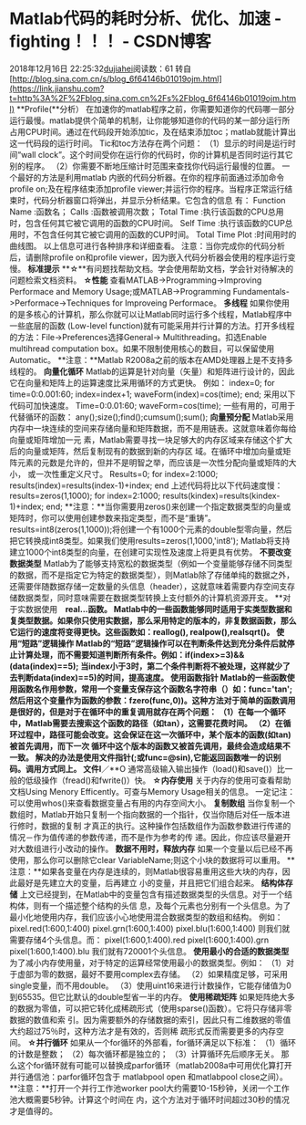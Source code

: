 # Matlab代码的耗时分析、优化、加速 - fighting！！！ - CSDN博客
2018年12月16日 22:25:32[dujiahei](https://me.csdn.net/dujiahei)阅读数：61
转自 [http://blog.sina.com.cn/s/blog_6f64146b01019ojm.html](https://link.jianshu.com?t=http%3A%2F%2Fblog.sina.com.cn%2Fs%2Fblog_6f64146b01019ojm.html)
**Profile(**分析）
在加速你的matlab程序之前，你需要知道你的代码哪一部分运行最慢。matlab提供个简单的机制，让你能够知道你的代码的某一部分运行所占用CPU时间。通过在代码段开始添加tic，及在结束添加toc；matlab就能计算出这一代码段的运行时间。
Tic和toc方法存在两个问题：
（1）显示的时间是运行时间“wall clock”。这个时间受你在运行你的代码时，你的计算机是否同时运行其它别的程序。
（2）你需要不断地压缩计时范围来查找你代码运行最慢的位置。
一个最好的方法是利用matlab 内嵌的代码分析器。在你的程序前面通过添加命令profile on;及在程序结束添加profile viewer;并运行你的程序。当程序正常运行结束时，代码分析器窗口将弹出，并显示分析结果。它包含的信息
有：
Function Name :函数名；
Calls :函数被调用次数；
Total Time :执行该函数的CPU总用时，包含任何其它被它调用的函数的CPU时间。
Self Time :执行该函数的CUP总用时，不包含任何其它被它调用的函数的CUP时间。
Total Time Plot :时间用时的曲线图。
以上信息可进行各种排序和详细查看。
注意：当你完成你的代码分析后，请删除profile on和profile viewer，因为嵌入代码分析器会使用的程序运行变慢。
**标准提示**
**☆**有问题找帮助文档。学会使用帮助文档，学会针对待解决的问题检索文档资料。
**☆性能**
查看MATLAB->Programming->Improving Performace and Memory Usage;或MATLAB->Programming
Fundamentals->Performace->Techniques for Improveing Performace。
**多线程**
如果你使用的是多核心的计算机，那么你就可以让Matlab同时运行多个线程，Matlab程序中一些底层的函数
(Low-level function)就有可能采用并行计算的方法。打开多线程的方法：File->Preferences选择General->
Multithreading。扣选Enable multihread computation box。如果不限制使用核心的数目，可以保留使用Automatic。
**注意：**Matlab R2008a之前的版本在AMD处理器上是不支持多线程的。
**向量化循环**
Matlab的运算是针对向量（矢量）和矩阵进行设计的，因此它在向量和矩阵上的运算速度比采用循环的方式更快。
例如：
index=0;
for time=0:0.001:60;
index=index+1;
waveForm(index)=cos(time);
end;
采用以下代码可加快速度。
Time=0:0.01:60;
waveForm=cos(time);
一些有用的，可用于代替循环的函数：
any();size();find();cumsum();sum();
**向量预分配**
Matlab采用内存中一块连续的空间来存储向量和矩阵数据，而不是用链表。这就意味着你每给向量或矩阵增加一元
素，Matlab需要寻找一块足够大的内存区域来存储这个扩大后的向量或矩阵，然后复制现有的数据到新的内存区
域。在循环中增加向量或矩阵元素的元数是允许的，但并不是明智之举，而应该是一次性分配向量或矩阵的大小，
或一次性重定义尺寸。
Results=0;
for index=2:1000;
results(index)=results(index-1)+index;
end
上述代码将比以下代码速度慢：
results=zeros(1,1000);
for index=2:1000;
results(kindex)=results(kindex-1)+index;
end;
**注意：**当你需要用zeros()来创建一个指定数据类型的向量或矩阵时，你可以使用创建参数来指定类型，而不是“重铸”。results=int8(zeros(1,1000));将创建一个有1000个元素的double型零向量，然后把它转换成int8类型。如果我们使用results=zeros(1,1000,'int8'); Matlab将支持建立1000个int8类型的向量，在创建可实现性及速度上将更具有优势。
**不要改变数据类型**
Matlab为了能够支持宽松的数据类型（例如一个变量能够存储不同类型的数据，而不是指定它为特定的数据类型），则Matlab除了存储单纯的数据之外，还需要伴随数据存储一定数量的头信息（header），这就意味着需要内存空间支存储数据类型，同时意味需要在数据类型转换上支付额外的计算机资源开支。
**对于实数据使用　**real...函数。
Matlab中的一些函数能够同时适用于实类型数据和复类型数据。如果你只使用实数据，那么采用特定的版本的，非复数据函数，那么它运行的速度将变得更快。这些函数如：reallog(), realpow(),realsqrt()。
**使用“短路”逻辑操作**
Matlab的“短路”逻辑操作可以在判断条件达到充分条件后就停止计算处理，而不需要知道判断所有条件。例如：if(index>=3)&&(data(index)==5); 当index小于3时，第二个条件判断将不被处理，这样就少了去判断data(index)==5)的时间，提高速度。
**使用函数指针**
Matlab的一些函数使用函数名作用参数，常用一个变量支保存这个函数名字符串（）如：func='tan';然后用这个变量作为函数的参数：fzero(func,0))。这种方法对于简单的函数调用是很好的，但是对于在循环中的重复调用就存在两个问题：
（1）在每一个循环中，Matlab需要去搜索这个函数的路径（如tan），这需要花费时间。
（2）在循环过程中，路径可能会改变。这会保证在这一次循环中，某个版本的函数(如tan)被首先调用，而下一次
循环中这个版本的函数又被首先调用，最终会造成结果不一致。
解决的办法是使用文件指针(;或func=@sin),它能返回函数唯一的识别码。调用方式同上。
**文件**I**／**O
通常高级输入输出操作（load()和save()）比一般的低级操作（fread()和fwrite()）快。
**☆内存使用**
关于内存的使用可查看帮助文档Using Menory Efficently。可查与Memory Usage相关的信息。
一定记注：可以使用whos()来查看数据变量占有用的内存空间大小。
**复制数组**
当你复制一个数组时，Matlab开始只复制一个指向数据的一个指针，仅当你随后对任一版本进行修时，数据的复制
才真正的执行。这种操作包括数组作为函数参数进行传递的情况－作为值传递的参数传递，而不是作为参考的传
递。因此，你应该尽量避开对大数组进行小改动的操作。
**数据不用时，释放内存**
如果一个变量以后已经不再使用，那么你可以删除它clear VariableName;则这个小块的数据将可以重用。
**注意：**如果各变量在内存是连续的，则Matlab很容易重用这些大块的内存，因此最好是先建立大的变量，后再建立
小的变量，并且把它们组合起来。
**结构体存储**
上文已经提到，在Matlab中的变量包含有描述数据类型的头信息。对于一个结构体，则有一个描述整个结构的头信
息，及每个元素也分别有一个头信息。为了最小化地使用内存，我们应该小心地使用混合数据类型的数组和结构。
例如：
pixel.red(1:600,1:400)
pixel.grn(1:600,1:400)
pixel.blu(1:600,1:400)
则我们就需要存储4个头信息。而：
pixel(1:600,1:400).red
pixel(1:600,1:400).grn
pixel(1:600,1:400).blu
我们就有720001个头信息。
**使用最小的合适的数据类型**
为了减小内存使用量，对于特定的运算经常使用最小的数据类型。例如：
（1）对于虚部为零的数据，最好不要用complex去存储。
（2）如果精度足够，可采用single变量，而不用double。
（3）使用uint16来进行计数操作，它能存储值为0到65535。但它比默认的double型省一半的内存。
**使用稀疏矩阵**
如果矩阵绝大多的数据为零值，可以把它转化成稀疏形式（使用sparse()函数）。它将只存储非零数据的数值和索
引。因为需要额外的存储数据的索引，因此只有二维数据的零值大约超过75％时，这种方法才是有效的，否则稀
疏形式反而需要更多的内存空间。
**☆并行循环**
如果从一个for循环的外部看，for循环满足以下标准：
（1）循环的计数是整数；
（2）每次循环都是独立的；
（3）计算循环先后顺序无关。
那么这个for循环就有可能可以替换成parfor循环（matlab2008a中可用优化算打开并行通信池：parfor循环包含于
matlabpool open 和matlabpool close之间）。
**注意：**打开一个并行工作池worker pool大约需要10-15秒钟，关闭一个工作池大概需要5秒钟。计算这个时间在
内，这个方法对于循环时间超过30秒的情况才是值得的。
